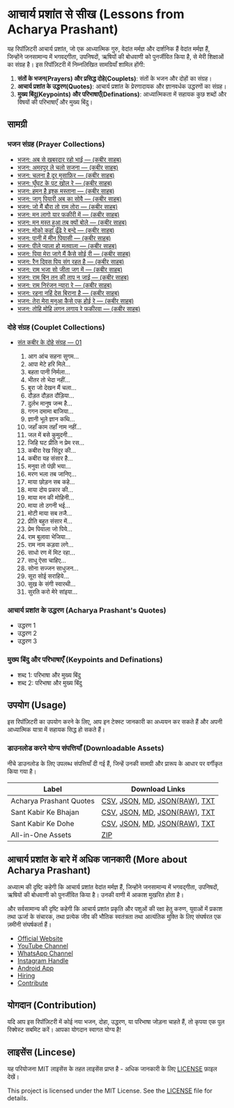 # आचार्य प्रशांत से सीख (Lessons from Acharya Prashant)

यह रिपॉज़िटरी आचार्य प्रशांत, जो एक आध्यात्मिक गुरु, वेदांत मर्मज्ञ और दार्शनिक हैं वेदांत मर्मज्ञ हैं, जिन्होंने जनसामान्य में भगवद्गीता, उपनिषदों, ऋषियों की बोधवाणी को पुनर्जीवित किया है, से मेरी शिक्षाओं का संग्रह है। इस रिपॉज़िटरी में निम्नलिखित सामग्रियाँ शामिल होंगी:

1. **संतों के भजन(Prayers) और प्रसिद्ध दोहे(Couplets)**: संतों के भजन और दोहों का संग्रह।
2. **आचार्य प्रशांत के उद्धरण(Quotes)**: आचार्य प्रशांत के प्रेरणादायक और ज्ञानवर्धक उद्धरणों का संग्रह।
3. **मुख्य बिंदु(Keypoints) और परिभाषाएँ(Definations)**: आध्यात्मिकता में सहायक कुछ शब्दों और विषयों की परिभाषाएँ और मुख्य बिंदु।

## सामग्री

### भजन संग्रह (Prayer Collections)

- [भजन: अब से खबरदार रहो भाई — (कबीर साहब)](docs/bhajans/ab-se-khabardaar-raho-bhai.md)
- [भजन: अमरपुर ले चलो सजना — (कबीर साहब)](/docs/bhajans/amarpur-le-chalo-sajna.md)
- [भजन: चलना है दूर मुसाफ़िर — (कबीर साहब)](docs/bhajans/chalna-hai-door-musafir.md)
- [भजन: घूँघट के पट खोल रे — (कबीर साहब)](docs/bhajans/ghoonghat-ke-pat-khol-re.md)
- [भजन: हमन है इश्क मस्ताना — (कबीर साहब)](/docs/bhajans/haman-hai-ishq-mastana.md)
- [भजन: जागु पियारी अब का सोवै — (कबीर साहब)](docs/bhajans/jaag-piyari-ab-ka-sauve.md)
- [भजन: जो मैं बौरा तो राम तोरा — (कबीर साहब)](/docs/bhajans/jo-main-bora-to-ram-tora.md)
- [भजन: मन लागो यार फकीरी में — (कबीर साहब)](docs/bhajans/man-lago-yaar-fakiri-me.md)
- [भजन: मन मस्त हुआ तब क्यों बोले — (कबीर साहब)](/docs/bhajans/man-mast-huaa-tab-kyon-bole.md)
- [भजन: मोको कहां ढूँढ़े रे बन्दे — (कबीर साहब)](/docs/bhajans/moko-kahaan-dhundhe-re-bande.md)
- [भजन: पानी में मीन पियासी — (कबीर साहब)](/docs/bhajans/pani-me-meen-piyaasi.md)
- [भजन: पीले प्याला हो मतवाला — (कबीर साहब)](docs/bhajans/peele-pyala-ho-matwala.md)
- [भजन: पिया मेरा जागे मैं कैसे सोई री — (कबीर साहब)](/docs/bhajans/piya-mera-jaage-main-kaise-soi-ri.md)
- [भजन: रैन दिवस पिय संग रहत है — (कबीर साहब)](docs/bhajans/rain-divas-piya-sang-rahat-hai.md)
- [भजन: राम भजा सो जीता जग में — (कबीर साहब)](/docs/bhajans/ram-bhaja-so-jeeta-jag-me.md)
- [भजन: राम बिन तन की ताप न जाई — (कबीर साहब)](/docs/bhajans/ram-bin-tan-ki-taap-na-jaai.md)
- [भजन: राम निरंजन न्यारा रे — (कबीर साहब)](/docs/bhajans/ram-niranjan-nyaara-re.md)
- [भजन: रहना नहिं देस बिराना है — (कबीर साहब)](docs/bhajans/rehna-nahi-desh-virana-hai.md)
- [भजन: तेरा मेरा मनुआ कैसे एक होई रे — (कबीर साहब)](/docs/bhajans/tera-mera-manuva-kaise-ek-hoi-re.md)
- [भजन: तोहि मोहि लगन लगाय रे फकीरवा — (कबीर साहब)](/docs/bhajans/tohi-mohi-lagan-lagaye-re-phakirava.md)

### दोहे संग्रह (Couplet Collections)

- [संत कबीर के दोहे संग्रह — 01](docs/dohas/sant-kabir-ke-dohe-01.md)

  1. आग आंच सहना सुगम...
  2. आपा मेटे हरि मिले...
  3. बहता पानी निर्मला...
  4. भीतर तो भेदा नहीं...
  5. बुरा जो देखन मैं चला...
  6. दौड़त दौड़त दौड़िया...
  7. दुर्लभ मानुष जन्म है...
  8. गगन दमामा बाजिया...
  9. ज्ञानी भूले ज्ञान कथि...
  10. जहाँ काम तहाँ नाम नहीं...
  11. जल में बसे कुमुदनी...
  12. जिहि घट प्रीति न प्रेम रस...
  13. कबीरा रेख सिंदूर की...
  14. कबीरा यह संसार है...
  15. मनुवा तो पंछी भया...
  16. मरण भला तब जानिए...
  17. माया छोड़न सब कहे...
  18. माया दोय प्रकार की...
  19. माया मन की मोहिनी...
  20. माया तो ठगनी भई...
  21. मोटी माया सब तजै...
  22. प्रीति बहुत संसार में...
  23. प्रेम पियाला जो पिये...
  24. राम बुलावा भेजिया...
  25. राम नाम कड़वा लगे...
  26. साधो रण में मिट रहा...
  27. साधु ऐसा चाहिए...
  28. सोना सज्जन साधुजन...
  29. सूरा सोई सराहिये...
  30. सुख के संगी स्वारथी...
  31. सुरति करो मेरे सांइया...

### आचार्य प्रशांत के उद्धरण (Acharya Prashant's Quotes)

- उद्धरण 1
- उद्धरण 2
- उद्धरण 3

### मुख्य बिंदु और परिभाषाएँ (Keypoints and Definations)

- शब्द 1: परिभाषा और मुख्य बिंदु
- शब्द 2: परिभाषा और मुख्य बिंदु

## उपयोग (Usage)

इस रिपॉज़िटरी का उपयोग करने के लिए, आप इन टेक्स्ट जानकारी का अध्ययन कर सकते हैं और अपनी आध्यात्मिक यात्रा में सहायक सिद्ध हो सकते हैं।

### डाउनलोड करने योग्य संपत्तियाँ (Downloadable Assets)

नीचे डाउनलोड के लिए उपलब्ध संपत्तियाँ दी गई हैं, जिन्हें उनकी सामग्री और प्रारूप के आधार पर वर्गीकृत किया गया है।

| Label                   | Download Links                                                                                                                                                                                                                                                                                                                                                                                                                                                                                                                                                                                                                                   |
| ----------------------- | ------------------------------------------------------------------------------------------------------------------------------------------------------------------------------------------------------------------------------------------------------------------------------------------------------------------------------------------------------------------------------------------------------------------------------------------------------------------------------------------------------------------------------------------------------------------------------------------------------------------------------------------------ |
| Acharya Prashant Quotes | [CSV](https://github.com/vijayhardaha/lessons-from-acharya-prashant/releases/download/v1.0.2/acharya-prashant-quotes.csv), [JSON](https://github.com/vijayhardaha/lessons-from-acharya-prashant/releases/download/v1.0.2/acharya-prashant-quotes.json), [MD](https://github.com/vijayhardaha/lessons-from-acharya-prashant/releases/download/v1.0.2/acharya-prashant-quotes.md), [JSON(RAW)](https://github.com/vijayhardaha/lessons-from-acharya-prashant/releases/download/v1.0.2/acharya-prashant-quotes.raw.json), [TXT](https://github.com/vijayhardaha/lessons-from-acharya-prashant/releases/download/v1.0.2/acharya-prashant-quotes.txt) |
| Sant Kabir Ke Bhajan    | [CSV](https://github.com/vijayhardaha/lessons-from-acharya-prashant/releases/download/v1.0.2/santon-ke-bhajan.csv), [JSON](https://github.com/vijayhardaha/lessons-from-acharya-prashant/releases/download/v1.0.2/santon-ke-bhajan.json), [MD](https://github.com/vijayhardaha/lessons-from-acharya-prashant/releases/download/v1.0.2/santon-ke-bhajan.md), [JSON(RAW)](https://github.com/vijayhardaha/lessons-from-acharya-prashant/releases/download/v1.0.2/santon-ke-bhajan.raw.json), [TXT](https://github.com/vijayhardaha/lessons-from-acharya-prashant/releases/download/v1.0.2/santon-ke-bhajan.txt)                                    |
| Sant Kabir Ke Dohe      | [CSV](https://github.com/vijayhardaha/lessons-from-acharya-prashant/releases/download/v1.0.2/santon-ke-dohe.csv), [JSON](https://github.com/vijayhardaha/lessons-from-acharya-prashant/releases/download/v1.0.2/santon-ke-dohe.json), [MD](https://github.com/vijayhardaha/lessons-from-acharya-prashant/releases/download/v1.0.2/santon-ke-dohe.md), [JSON(RAW)](https://github.com/vijayhardaha/lessons-from-acharya-prashant/releases/download/v1.0.2/santon-ke-dohe.raw.json), [TXT](https://github.com/vijayhardaha/lessons-from-acharya-prashant/releases/download/v1.0.2/santon-ke-dohe.txt)                                              |
| All-in-One Assets       | [ZIP](https://github.com/vijayhardaha/lessons-from-acharya-prashant/releases/download/v1.0.2/all-in-one-assets.zip)                                                                                                                                                                                                                                                                                                                                                                                                                                                                                                                              |

## आचार्य प्रशांत के बारे में अधिक जानकारी (More about Acharya Prashant)

अध्यात्म की दृष्टि कहेगी कि आचार्य प्रशांत वेदांत मर्मज्ञ हैं, जिन्होंने जनसामान्य में भगवद्गीता, उपनिषदों, ऋषियों की बोधवाणी को पुनर्जीवित किया है। उनकी वाणी में आकाश मुखरित होता है।

और सर्वसामान्य की दृष्टि कहेगी कि आचार्य प्रशांत प्रकृति और पशुओं की रक्षा हेतु करुण, युवाओं में प्रकाश तथा ऊर्जा के संचारक, तथा प्रत्येक जीव की भौतिक स्वतंत्रता तथा आत्यंतिक मुक्ति के लिए संघर्षरत एक ज़मीनी संघर्षकर्ता हैं।

- [Official Website](https://acharyaprashant.org/en/gita)
- [YouTube Channel](https://www.youtube.com/c/ShriPrashant)
- [WhatsApp Channel](https://www.whatsapp.com/channel/0029Va6ZwaQ9MF96RcTwyU34)
- [Instagram Handle](https://www.instagram.com/acharya_prashant_ap/)
- [Android App](https://play.google.com/store/apps/details?id=org.acharyaprashant.apbooks)
- [Hiring](https://acharyaprashant.org/en/hiring?cmId=m00075)
- [Contribute](https://acharyaprashant.org/hi/contribute/contribute-work?cmId=m00075)

## योगदान (Contribution)

यदि आप इस रिपॉज़िटरी में कोई नया भजन, दोहा, उद्धरण, या परिभाषा जोड़ना चाहते हैं, तो कृपया एक पुल रिक्वेस्ट सबमिट करें। आपका योगदान स्वागत योग्य है!

## लाइसेंस (Lincese)

यह परियोजना MIT लाइसेंस के तहत लाइसेंस प्राप्त है - अधिक जानकारी के लिए [LICENSE](LICENSE) फ़ाइल देखें।

This project is licensed under the MIT License. See the [LICENSE](LICENSE) file for details.
